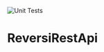 ![Unit Tests](https://github.com/venraij/ReversiRestApi/actions/workflows/dotnet.yml/badge.svg)

# ReversiRestApi
